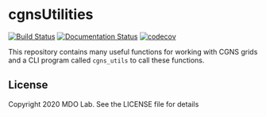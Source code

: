 # cgnsUtilities
[![Build Status](https://dev.azure.com/mdolab/Public/_apis/build/status/mdolab.cgnsutilities?repoName=mdolab%2Fcgnsutilities&branchName=main)](https://dev.azure.com/mdolab/Public/_build/latest?definitionId=30&repoName=mdolab%2Fcgnsutilities&branchName=main)
[![Documentation Status](https://readthedocs.com/projects/mdolab-cgnsutilities/badge/?version=latest)](https://mdolab-cgnsutilities.readthedocs-hosted.com/en/latest/?badge=latest)
[![codecov](https://codecov.io/gh/mdolab/cgnsutilities/branch/main/graph/badge.svg?token=ZCO3MR2LNL)](https://codecov.io/gh/mdolab/cgnsutilities)

This repository contains many useful functions for working with CGNS grids and a CLI program called `cgns_utils` to call these functions.

## License

Copyright 2020 MDO Lab. See the LICENSE file for details

